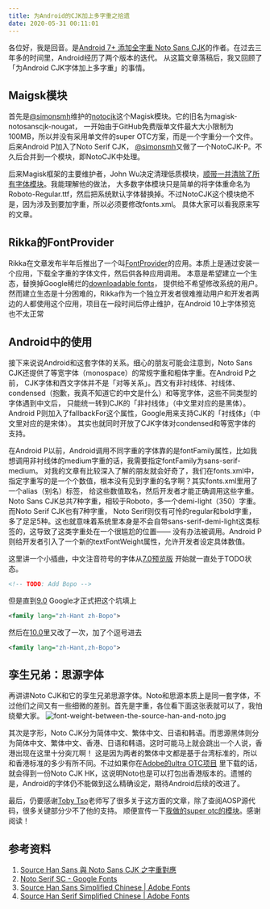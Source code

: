 ```yaml
---
title: 为Android的CJK加上多字重之拾遗
date: 2020-05-31 00:11:01
---
```


各位好，我是回音。是[Android 7+ 添加全字重 Noto Sans CJK](https://zhuanlan.zhihu.com/p/25027320)的作者。在过去三年多的时间里，Android经历了两个版本的迭代。
从这篇文章落稿后，我又回顾了「为Android CJK字体加上多字重」的事情。

## Maigsk模块
首先是[@simonsmh](https://github.com/simonsmh)维护的[notocjk](https://github.com/simonsmh/notocjk)这个Magisk模块。它的旧名为magisk-notosanscjk-nougat，
一开始由于GitHub免费版单文件最大大小限制为100MB，所以并没有采用单文件的super OTC方案，而是一个字重分一个文件。后来Android P加入了Noto Serif CJK，
[@simonsmh](https://github.com/simonsmh)又做了一个NotoCJK-P。不久后合并到一个模块，即NotoCJK中处理。

后来Magisk框架的主要维护者，John Wu决定清理低质模块，[顺带一并清除了所有字体模块](https://twitter.com/topjohnwu/status/1229896206584664065)。我能理解他的做法，
大多数字体模块只是简单的将字体重命名为Roboto-Regular.ttf，然后把系统默认字体替换掉。不过NotoCJK这个模块绝不是，因为涉及到要加字重，所以必须要修改fonts.xml。
具体大家可以看我原来写的文章。

## Rikka的FontProvider
Rikka在文章发布半年后推出了一个叫[FontProvider](https://github.com/RikkaApps/FontProvider)的应用。本质上是通过安装一个应用，下载全字重的字体文件，然后供各种应用调用。
本意是希望建立一个生态，替换掉Google稀烂的[downloadable fonts](https://developer.android.com/guide/topics/ui/look-and-feel/downloadable-fonts)，
提供给不希望修改系统的用户。然而建立生态是十分困难的，Rikka作为一个独立开发者很难推动用户和开发者两边的人都使用这个应用，项目在一段时间后停止维护，在Android 10上字体预览也不太正常


## Android中的使用
接下来说说Android和这套字体的关系。细心的朋友可能会注意到，Noto Sans CJK还提供了等宽字体（monospace）的常规字重和粗体字重。在Android P之前，
CJK字体和西文字体并不是「对等关系」。西文有非衬线体、衬线体、condensed（抱歉，我真不知道它的中文是什么）和等宽字体，这些不同类型的字体遇到中文后，
只能统一转到CJK的「非衬线体」（中文里对应的是黑体）。Android P则加入了fallbackFor这个属性，Google用来支持CJK的「衬线体」（中文里对应的是宋体）。
其实也就同时开放了CJK字体对condensed和等宽字体的支持。

在Android P以前，Android调用不同字重的字体靠的是fontFamily属性，比如我想调用非衬线体的medium字重的话，我需要指定fontFamily为sans-serif-medium。
对我的文章有比较深入了解的朋友就会好奇了，我们在fonts.xml中，指定字重写的是一个个数值，根本没有见到字重的名字啊？其实fonts.xml里用了一个alias（别名）标签，
给这些数值取名，然后开发者才能正确调用这些字重。Noto Sans CJK总共7种字重，相较于Roboto，多一个demi-light（350）字重。而Noto Serif CJK也有7种字重，
Noto Serif则仅有可怜的regular和bold字重，多了足足5种。这也就意味着系统里本身是不会自带sans-serif-demi-light这类标签的，这导致了这类字重处在一个很尴尬的位置——
没有办法被调用。Android P则给开发者引入了一个新的textFontWeight属性，允许开发者设定具体数值。

这里讲一个小插曲，中文注音符号的字体从[7.0预览版](https://android.googlesource.com/platform/frameworks/base/+/refs/heads/nougat-dev/data/fonts/fonts.xml#340)
开始就一直处于TODO状态。
```xml
<!-- TODO: Add Bopo -->
```

但是直到[9.0](https://android.googlesource.com/platform/frameworks/base/+/refs/tags/android-9.0.0_r56/data/fonts/fonts.xml#527) Google才正式把这个坑填上
```xml
<family lang="zh-Hant zh-Bopo">
```

然后在[10.0](https://android.googlesource.com/platform/frameworks/base/+/refs/tags/android-10.0.0_r36/data/fonts/fonts.xml#552)里又改了一次，加了个逗号进去
```xml
<family lang="zh-Hant,zh-Bopo">
```

## 孪生兄弟：思源字体
再讲讲Noto CJK和它的孪生兄弟思源字体。Noto和思源本质上是同一套字体，不过他们之间又有一些细微的差别。首先是字重，各位看下面这张表就可以了，我怕绕晕大家。
![font-weight-between-the-source-han-and-noto.jpg](https://i.loli.net/2020/05/31/KENmsWrp5nJGjVb.jpg)

其次是字形，Noto CJK分为简体中文、繁体中文、日语和韩语。而思源黑体则分为简体中文、繁体中文、香港、日语和韩语。这时可能马上就会跳出一个人说，香港出现在这里十分突兀啊！
这是因为两者的繁体中文都是基于台湾标准的，所以和香港标准的多少有所不同。不过如果你在[Adobe的ultra OTC项目](https://github.com/adobe-fonts/source-han-super-otc)
里下载的话，就会得到一份Noto CJK HK，这说明Noto也是可以打包出香港版本的。遗憾的是，Android的字体仍不能做到这么精确设定，期待Android后续的改进了。

最后，仍要感谢[Toby Tso](https://twitter.com/tsopn)老师写了很多关于这方面的文章，除了查阅AOSP源代码，很多关键部分少不了他的支持。
顺便宣传一下[我做的super otc的模块](https://github.com/WordlessEcho/Noto-Super-OTC-Installer)。感谢阅读！

## 参考资料
1. [Source Han Sans 與 Noto Sans CJK 之字重對應](https://medium.com/ujam/the-relation-between-source-han-sans-and-noto-sans-cjk-11a6309f06da)
2. [Noto Serif SC - Google Fonts](https://fonts.google.com/specimen/Noto+Serif+SC)
3. [Source Han Sans Simplified Chinese | Adobe Fonts](https://fonts.adobe.com/fonts/source-han-sans-simplified-chinese#details-section)
4. [Source Han Serif Simplified Chinese | Adobe Fonts](https://fonts.adobe.com/fonts/source-han-serif-simplified-chinese#details-section)
